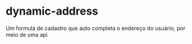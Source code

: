 # dynamic-address
 Um formulá de cadastro que auto completa o endereço do usuário, por meio de uma api
